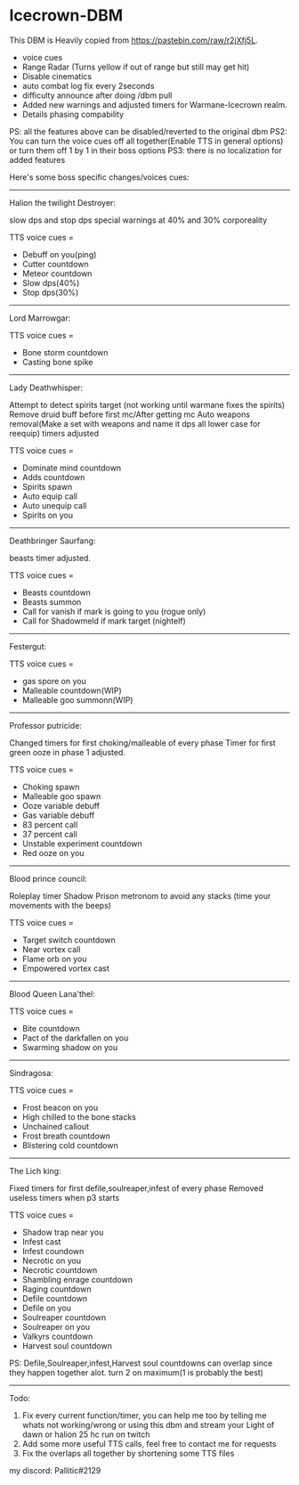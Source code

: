 # Icecrown-DBM
This DBM is Heavily copied from https://pastebin.com/raw/r2jXfj5L.

- voice cues
- Range Radar (Turns yellow if out of range but still may get hit)
- Disable cinematics
- auto combat log fix every 2seconds
- difficulty announce after doing /dbm pull
- Added new warnings and adjusted timers for Warmane-Icecrown realm.
- Details phasing compability

PS: all the features above can be disabled/reverted to the original dbm
PS2: You can turn the voice cues off all together(Enable TTS in general options) or turn them off 1 by 1 in their boss options
PS3: there is no localization for added features

Here's some boss specific changes/voices cues:

----------------------------------------------------------------------
Halion the twilight Destroyer:

slow dps and stop dps special warnings at 40% and 30% corporeality

TTS voice cues =
- Debuff on you(ping)
- Cutter countdown
- Meteor countdown
- Slow dps(40%)
- Stop dps(30%)

----------------------------------------------------------------------
Lord Marrowgar:

TTS voice cues =
- Bone storm countdown
- Casting bone spike

----------------------------------------------------------------------
Lady Deathwhisper:

Attempt to detect spirits target (not working until warmane fixes the spirits)
Remove druid buff before first mc/After getting mc
Auto weapons removal(Make a set with weapons and name it dps all lower case for reequip)
timers adjusted

TTS voice cues =
- Dominate mind countdown
- Adds countdown
- Spirits spawn
- Auto equip call
- Auto unequip call
- Spirits on you

----------------------------------------------------------------------
Deathbringer Saurfang:

beasts timer adjusted.

TTS voice cues = 
- Beasts countdown
- Beasts summon
- Call for vanish if mark is going to you (rogue only)
- Call for Shadowmeld if mark target (nightelf)

----------------------------------------------------------------------
Festergut:

TTS voice cues = 
- gas spore on you
- Malleable countdown(WIP)
- Malleable goo summonn(WIP)

----------------------------------------------------------------------
Professor putricide:

Changed timers for first choking/malleable of every phase
Timer for first green ooze in phase 1 adjusted.

TTS voice cues =
- Choking spawn
- Malleable goo spawn
- Ooze variable debuff
- Gas variable debuff
- 83 percent call
- 37 percent call
- Unstable experiment countdown
- Red ooze on you

----------------------------------------------------------------------
Blood prince council:

Roleplay timer
Shadow Prison metronom to avoid any stacks (time your movements with the beeps)

TTS voice cues =
- Target switch countdown
- Near vortex call
- Flame orb on you
- Empowered vortex cast


----------------------------------------------------------------------
Blood Queen Lana'thel:

TTS voice cues =
- Bite countdown
- Pact of the darkfallen on you
- Swarming shadow on you

----------------------------------------------------------------------
Sindragosa:

TTS voice cues =
- Frost beacon on you
- High chilled to the bone stacks
- Unchained  callout
- Frost breath countdown
- Blistering cold countdown

----------------------------------------------------------------------
The Lich king:

Fixed timers for first defile,soulreaper,infest of every phase
Removed useless timers when p3 starts

TTS voice cues =
- Shadow trap near you
- Infest cast
- Infest coundown
- Necrotic on you
- Necrotic countdown
- Shambling enrage countdown
- Raging countdown
- Defile countdown
- Defile on you
- Soulreaper countdown
- Soulreaper on you
- Valkyrs countdown
- Harvest soul countdown

PS: Defile,Soulreaper,infest,Harvest soul countdowns can overlap since they happen together alot. turn 2 on maximum(1 is probably the best)

----------------------------------------------------------------------
Todo:

1. Fix every current function/timer, you can help me too by telling me whats not working/wrong or using this dbm and stream your Light of dawn or halion 25 hc run on twitch
2. Add some more useful TTS calls, feel free to contact me for requests
3. Fix the overlaps all together by shortening some TTS files

my discord: Pallitic#2129
